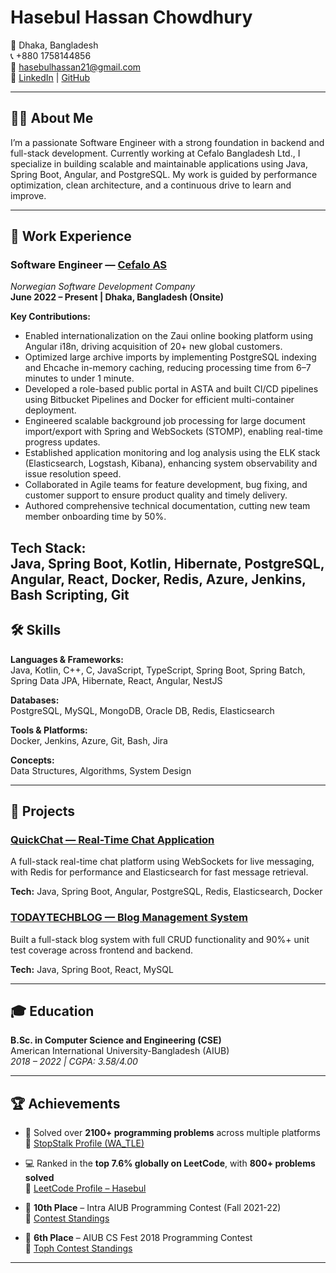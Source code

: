 # Hasebul Hassan Chowdhury

📍 Dhaka, Bangladesh  
📞 +880 1758144856  
📧 [hasebulhassan21@gmail.com](mailto:hasebulhassan21@gmail.com)  
🔗 [LinkedIn](https://linkedin.com/in/hasebul) | [GitHub](https://github.com/Hasebul21)

---

## 👨‍💻 About Me

I’m a passionate Software Engineer with a strong foundation in backend and full-stack development. Currently working at Cefalo Bangladesh Ltd., I specialize in building scalable and maintainable applications using Java, Spring Boot, Angular, and PostgreSQL. My work is guided by performance optimization, clean architecture, and a continuous drive to learn and improve.

---

## 💼 Work Experience

### Software Engineer — [Cefalo AS](https://www.cefalo.com/en/)  
*Norwegian Software Development Company*  
**June 2022 – Present | Dhaka, Bangladesh (Onsite)**

**Key Contributions:**

- Enabled internationalization on the Zaui online booking platform using Angular i18n, driving acquisition of 20+ new global customers.
- Optimized large archive imports by implementing PostgreSQL indexing and Ehcache in-memory caching, reducing processing time from 6–7 minutes to under 1 minute.
- Developed a role-based public portal in ASTA and built CI/CD pipelines using Bitbucket Pipelines and Docker for efficient multi-container deployment.
- Engineered scalable background job processing for large document import/export with Spring and WebSockets (STOMP), enabling real-time progress updates.
- Established application monitoring and log analysis using the ELK stack (Elasticsearch, Logstash, Kibana), enhancing system observability and issue resolution speed.
- Collaborated in Agile teams for feature development, bug fixing, and customer support to ensure product quality and timely delivery.
- Authored comprehensive technical documentation, cutting new team member onboarding time by 50%.

**Tech Stack:**  
Java, Spring Boot, Kotlin, Hibernate, PostgreSQL, Angular, React, Docker, Redis, Azure, Jenkins, Bash Scripting, Git
---

## 🛠 Skills

**Languages & Frameworks:**  
Java, Kotlin, C++, C, JavaScript, TypeScript, Spring Boot, Spring Batch, Spring Data JPA, Hibernate, React, Angular, NestJS

**Databases:**  
PostgreSQL, MySQL, MongoDB, Oracle DB, Redis, Elasticsearch

**Tools & Platforms:**  
Docker, Jenkins, Azure, Git, Bash, Jira

**Concepts:**  
Data Structures, Algorithms, System Design

---

## 🚀 Projects

### [QuickChat — Real-Time Chat Application](https://github.com/Hasebul21/quick-chat)  
A full-stack real-time chat platform using WebSockets for live messaging, with Redis for performance and Elasticsearch for fast message retrieval.

**Tech:** Java, Spring Boot, Angular, PostgreSQL, Redis, Elasticsearch, Docker

### [TODAYTECHBLOG — Blog Management System](https://github.com/Hasebul21/TechBlog_RestAPI_Spring)  
Built a full-stack blog system with full CRUD functionality and 90%+ unit test coverage across frontend and backend.

**Tech:** Java, Spring Boot, React, MySQL

---

## 🎓 Education

**B.Sc. in Computer Science and Engineering (CSE)**  
American International University-Bangladesh (AIUB)  
*2018 – 2022 | CGPA: 3.58/4.00*

---

## 🏆 Achievements

- 🧠 Solved over **2100+ programming problems** across multiple platforms  
  🔗 [StopStalk Profile (WA_TLE)](https://www.stopstalk.com/user/profile/WA_TLE)

- 💻 Ranked in the **top 7.6% globally on LeetCode**, with **800+ problems solved**  
  🔗 [LeetCode Profile – Hasebul](https://leetcode.com/u/Hasebul/)

- 🥉 **10th Place** – Intra AIUB Programming Contest (Fall 2021-22)  
  🔗 [Contest Standings](https://oj.synapse0.com/standings.php?contest=1013)

- 🏅 **6th Place** – AIUB CS Fest 2018 Programming Contest  
  🔗 [Toph Contest Standings](https://toph.co/c/aiub-cs-fest-2018-j/standings)

---
